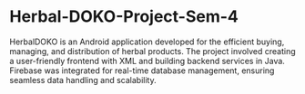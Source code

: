 # Herbal-DOKO-Project-Sem-4
HerbalDOKO is an Android application developed for the efficient buying, managing, and distribution of herbal products.
The project involved creating a user-friendly frontend with XML and building backend services in Java.
Firebase was integrated for real-time database management, ensuring seamless data handling and scalability.
